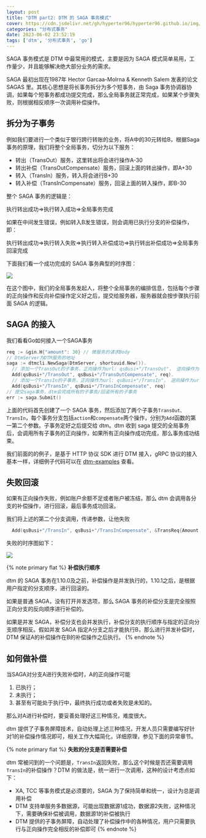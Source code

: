 ```yaml
---
layout: post
title: "DTM part2: DTM 的 SAGA 事务模式"
cover: https://cdn.jsdelivr.net/gh/hyperter96/hyperter96.github.io/img/seata-part5.jpg
categories: "分布式事务"
date: 2023-06-02 23:52:19
tags: ['dtm', '分布式事务', 'go']
---
```


SAGA 事务模式是 DTM 中最常用的模式，主要是因为 SAGA 模式简单易用，工作量少，并且能够解决绝大部分业务的需求。

SAGA 最初出现在1987年 Hector Garcaa-Molrna & Kenneth Salem 发表的论文 SAGAS 里。其核心思想是将长事务拆分为多个短事务，由 Saga 事务协调器协调，如果每个短事务都成功提交完成，那么全局事务就正常完成，如果某个步骤失败，则根据相反顺序一次调用补偿操作。

## 拆分为子事务

例如我们要进行一个类似于银行跨行转账的业务，将A中的30元转给B，根据Saga事务的原理，我们将整个全局事务，切分为以下服务：

- 转出（TransOut）服务，这里转出将会进行操作A-30
- 转出补偿（TransOutCompensate）服务，回滚上面的转出操作，即A+30
- 转入（TransIn）服务，转入将会进行B+30
- 转入补偿（TransInCompensate）服务，回滚上面的转入操作，即B-30

整个 SAGA 事务的逻辑是：

执行转出成功=>执行转入成功=>全局事务完成

如果在中间发生错误，例如转入B发生错误，则会调用已执行分支的补偿操作，即：

执行转出成功=>执行转入失败=>执行转入补偿成功=>执行转出补偿成功=>全局事务回滚完成

下面我们看一个成功完成的 SAGA 事务典型的时序图：

![](https://cdn.jsdelivr.net/gh/hyperter96/hyperter96.github.io/img/dtm-part2-figure1.jpg)

在这个图中，我们的全局事务发起人，将整个全局事务的编排信息，包括每个步骤的正向操作和反向补偿操作定义好之后，提交给服务器，服务器就会按步骤执行前面 SAGA 的逻辑。

## SAGA 的接入

我们看看Go如何接入一个SAGA事务

```go
req := &gin.H{"amount": 30} // 微服务的请求Body
// DtmServer为DTM服务的地址
saga := dtmcli.NewSaga(DtmServer, shortuuid.New()).
  // 添加一个TransOut的子事务，正向操作为url: qsBusi+"/TransOut"， 逆向操作为url: qsBusi+"/TransOutCompensate"
  Add(qsBusi+"/TransOut", qsBusi+"/TransOutCompensate", req).
  // 添加一个TransIn的子事务，正向操作为url: qsBusi+"/TransIn"， 逆向操作为url: qsBusi+"/TransInCompensate"
  Add(qsBusi+"/TransIn", qsBusi+"/TransInCompensate", req)
// 提交saga事务，dtm会完成所有的子事务/回滚所有的子事务
err := saga.Submit()
```

上面的代码首先创建了一个 SAGA 事务，然后添加了两个子事务`TransOut、TransIn`，每个事务分支包括`action`和`compensate`两个操作，分别为`Add`函数的第一第二个参数。子事务定好之后提交给 dtm。dtm 收到 saga 提交的全局事务后，会调用所有子事务的正向操作，如果所有正向操作成功完成，那么事务成功结束。

我们前面的的例子，是基于 HTTP 协议 SDK 进行 DTM 接入，gRPC 协议的接入基本一样，详细例子代码可以在 [dtm-examples](https://github.com/dtm-labs/dtm-examples) 查看。

## 失败回滚

如果有正向操作失败，例如账户余额不足或者账户被冻结，那么 dtm 会调用各分支的补偿操作，进行回滚，最后事务成功回滚。

我们将上述的第二个分支调用，传递参数，让他失败

```go
  Add(qsBusi+"/TransIn", qsBusi+"/TransInCompensate", &TransReq{Amount: 30, TransInResult: "FAILURE"})
```

失败的时序图如下：

![](https://cdn.jsdelivr.net/gh/hyperter96/hyperter96.github.io/img/dtm-part2-figure2.jpg)

{% note primary flat %}
**补偿执行顺序**

dtm 的 SAGA 事务在1.10.0及之前，补偿操作是并发执行的，1.10.1之后，是根据用户指定的分支顺序，进行回滚的。

如果是普通 SAGA，没有打开并发选项，那么 SAGA 事务的补偿分支是完全按照正向分支的反向顺序进行补偿的。

如果是并发 SAGA，补偿分支也会并发执行，补偿分支的执行顺序与指定的正向分支顺序相反。假如并发 SAGA 指定A分支之后才能执行B，那么进行并发补偿时，DTM 保证A的补偿操作在B的补偿操作之后执行。
{% endnote %}

## 如何做补偿

当SAGA对分支A进行失败补偿时，A的正向操作可能

1. 已执行；
2. 未执行；
3. 甚至有可能处于执行中，最终执行成功或者失败是未知的。

那么对A进行补偿时，要妥善处理好这三种情况，难度很大。

dtm 提供了子事务屏障技术，自动处理上述三种情况，开发人员只需要编写好针对1的补偿操作情况即可，相关工作大幅简化，详细原理，参见下面的异常章节。

{% note primary flat %}
**失败的分支是否需要补偿**

dtm 常被问到的一个问题是，`TransIn`返回失败，那么这个时候是否还需要调用`TransIn`的补偿操作？DTM 的做法是，统一进行一次调用，这种的设计考虑点如下：

- XA, TCC 等事务模式是必须要的，SAGA 为了保持简单和统一，设计为总是调用补偿
- DTM 支持单服务多数据源，可能出现数据源1成功，数据源2失败，这种情况下，需要确保补偿被调用，数据源1的补偿被执行
- DTM 提供的子事务屏障，自动处理了补偿操作中的各种情况，用户只需要执行与正向操作完全相反的补偿即可
{% endnote %}